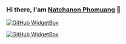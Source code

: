 ### Hi there,   I'am <a href="">Natchanon Phomuang</a> 👋

[![GitHub WidgetBox](https://github-widgetbox.vercel.app/api/profile?username=Natchanon84&data=followers,repositories,stars,commits&theme=nautilus)](https://github.com/Jurredr/github-widgetboxnautilus)

[![GitHub WidgetBox](https://github-widgetbox.vercel.app/api/skills?languages=html,css,javascript&includeNames=true&theme=nautilus)](https://github.com/Jurredr/github-widgetbox)







<!--**Natchanon84/Natchanon84** is a ✨ _special_ ✨ repository because its `README.md` (this file) appears on your GitHub profile.

Here are some ideas to get you started:

- 🔭 I’m currently working on ...
- 🌱 I’m currently learning ...
- 👯 I’m looking to collaborate on ...
- 🤔 I’m looking for help with ...
- 💬 Ask me about ...
- 📫 How to reach me: ...
- 😄 Pronouns: ...
- ⚡ Fun fact: ... --!>
